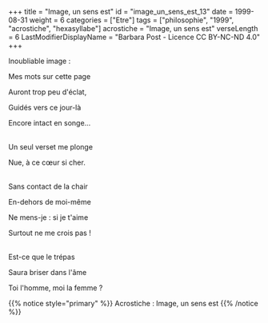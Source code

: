 +++
title = "Image, un sens est"
id = "image_un_sens_est_13"
date = 1999-08-31
weight = 6
categories = ["Etre"]
tags = ["philosophie", "1999", "acrostiche", "hexasyllabe"]
acrostiche = "Image, un sens est"
verseLength = 6
LastModifierDisplayName = "Barbara Post - Licence CC BY-NC-ND 4.0"
+++

Inoubliable image :

Mes mots sur cette page

Auront trop peu d'éclat,

Guidés vers ce jour-là

Encore intact en songe...

 \
Un seul verset me plonge

Nue, à ce cœur si cher.

 \
Sans contact de la chair

En-dehors de moi-même

Ne mens-je : si je t'aime

Surtout ne me crois pas !

 \
Est-ce que le trépas

Saura briser dans l'âme

Toi l'homme, moi la femme ?

{{% notice style="primary" %}}
Acrostiche : Image, un sens est
{{% /notice %}}
